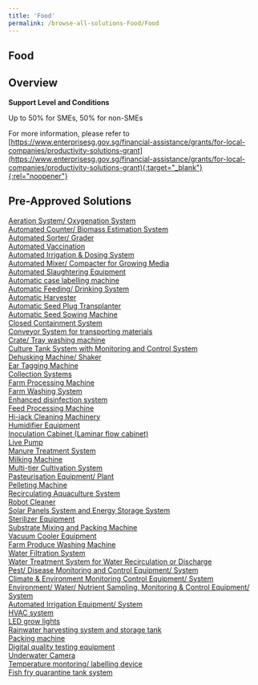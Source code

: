 ```yaml
---
title: 'Food'
permalink: /browse-all-solutions-Food/Food
---
```


## Food
## Overview

**Support Level and Conditions**

Up to 50% for SMEs, 50% for non-SMEs

For more information, please refer to
[https://www.enterprisesg.gov.sg/financial-assistance/grants/for-local-companies/productivity-solutions-grant](https://www.enterprisesg.gov.sg/financial-assistance/grants/for-local-companies/productivity-solutions-grant){:target="_blank"}{:rel="noopener"}

## Pre-Approved Solutions

<a href='/productivity-solutions-grant/solutionrepo/solution2112' target='_blank'>Aeration System/ Oxygenation System</a><br>
<a href='/productivity-solutions-grant/solutionrepo/solution2113' target='_blank'>Automated Counter/ Biomass Estimation System</a><br>
<a href='/productivity-solutions-grant/solutionrepo/solution2114' target='_blank'>Automated Sorter/ Grader</a><br>
<a href='/productivity-solutions-grant/solutionrepo/solution2115' target='_blank'>Automated Vaccination</a><br>
<a href='/productivity-solutions-grant/solutionrepo/solution2116' target='_blank'>Automated Irrigation & Dosing System</a><br>
<a href='/productivity-solutions-grant/solutionrepo/solution2117' target='_blank'>Automated Mixer/ Compacter for Growing Media</a><br>
<a href='/productivity-solutions-grant/solutionrepo/solution2118' target='_blank'>Automated Slaughtering Equipment</a><br>
<a href='/productivity-solutions-grant/solutionrepo/solution2119' target='_blank'>Automatic case labelling machine</a><br>
<a href='/productivity-solutions-grant/solutionrepo/solution2120' target='_blank'>Automatic Feeding/ Drinking System</a><br>
<a href='/productivity-solutions-grant/solutionrepo/solution2121' target='_blank'>Automatic Harvester</a><br>
<a href='/productivity-solutions-grant/solutionrepo/solution2122' target='_blank'>Automatic Seed Plug Transplanter</a><br>
<a href='/productivity-solutions-grant/solutionrepo/solution2123' target='_blank'>Automatic Seed Sowing Machine</a><br>
<a href='/productivity-solutions-grant/solutionrepo/solution2125' target='_blank'>Closed Containment System</a><br>
<a href='/productivity-solutions-grant/solutionrepo/solution2126' target='_blank'>Conveyor System for transporting materials</a><br>
<a href='/productivity-solutions-grant/solutionrepo/solution2127' target='_blank'>Crate/ Tray washing machine</a><br>
<a href='/productivity-solutions-grant/solutionrepo/solution2128' target='_blank'>Culture Tank System with Monitoring and Control System</a><br>
<a href='/productivity-solutions-grant/solutionrepo/solution2129' target='_blank'>Dehusking Machine/ Shaker</a><br>
<a href='/productivity-solutions-grant/solutionrepo/solution2130' target='_blank'>Ear Tagging Machine</a><br>
<a href='/productivity-solutions-grant/solutionrepo/solution2131' target='_blank'>Collection Systems</a><br>
<a href='/productivity-solutions-grant/solutionrepo/solution2132' target='_blank'>Farm Processing Machine</a><br>
<a href='/productivity-solutions-grant/solutionrepo/solution2134' target='_blank'>Farm Washing System</a><br>
<a href='/productivity-solutions-grant/solutionrepo/solution2135' target='_blank'>Enhanced disinfection system</a><br>
<a href='/productivity-solutions-grant/solutionrepo/solution2139' target='_blank'>Feed Processing Machine</a><br>
<a href='/productivity-solutions-grant/solutionrepo/solution2140' target='_blank'>Hi-jack Cleaning Machinery</a><br>
<a href='/productivity-solutions-grant/solutionrepo/solution2141' target='_blank'>Humidifier Equipment</a><br>
<a href='/productivity-solutions-grant/solutionrepo/solution2142' target='_blank'>Inoculation Cabinet (Laminar flow cabinet)</a><br>
<a href='/productivity-solutions-grant/solutionrepo/solution2143' target='_blank'>Live Pump</a><br>
<a href='/productivity-solutions-grant/solutionrepo/solution2144' target='_blank'>Manure Treatment System</a><br>
<a href='/productivity-solutions-grant/solutionrepo/solution2145' target='_blank'>Milking Machine</a><br>
<a href='/productivity-solutions-grant/solutionrepo/solution2146' target='_blank'>Multi-tier Cultivation System</a><br>
<a href='/productivity-solutions-grant/solutionrepo/solution2148' target='_blank'>Pasteurisation Equipment/ Plant</a><br>
<a href='/productivity-solutions-grant/solutionrepo/solution2149' target='_blank'>Pelleting Machine</a><br>
<a href='/productivity-solutions-grant/solutionrepo/solution2150' target='_blank'>Recirculating Aquaculture System</a><br>
<a href='/productivity-solutions-grant/solutionrepo/solution2151' target='_blank'>Robot Cleaner </a><br>
<a href='/productivity-solutions-grant/solutionrepo/solution2152' target='_blank'>Solar Panels System and Energy Storage System</a><br>
<a href='/productivity-solutions-grant/solutionrepo/solution2153' target='_blank'>Sterilizer Equipment</a><br>
<a href='/productivity-solutions-grant/solutionrepo/solution2154' target='_blank'>Substrate Mixing and Packing Machine</a><br>
<a href='/productivity-solutions-grant/solutionrepo/solution2155' target='_blank'>Vacuum Cooler Equipment</a><br>
<a href='/productivity-solutions-grant/solutionrepo/solution2156' target='_blank'>Farm Produce Washing Machine</a><br>
<a href='/productivity-solutions-grant/solutionrepo/solution2158' target='_blank'>Water Filtration System</a><br>
<a href='/productivity-solutions-grant/solutionrepo/solution2159' target='_blank'>Water Treatment System for Water Recirculation or Discharge</a><br>
<a href='/productivity-solutions-grant/solutionrepo/solution2160' target='_blank'>Pest/ Disease Monitoring and Control Equipment/ System</a><br>
<a href='/productivity-solutions-grant/solutionrepo/solution2161' target='_blank'>Climate & Environment Monitoring Control Equipment/ System</a><br>
<a href='/productivity-solutions-grant/solutionrepo/solution2162' target='_blank'>Environment/ Water/ Nutrient Sampling, Monitoring & Control Equipment/ System</a><br>
<a href='/productivity-solutions-grant/solutionrepo/solution2163' target='_blank'>Automated Irrigation Equipment/ System</a><br>
<a href='/productivity-solutions-grant/solutionrepo/solution2164' target='_blank'>HVAC system</a><br>
<a href='/productivity-solutions-grant/solutionrepo/solution2165' target='_blank'>LED grow lights</a><br>
<a href='/productivity-solutions-grant/solutionrepo/solution2166' target='_blank'>Rainwater harvesting system and storage tank</a><br>
<a href='/productivity-solutions-grant/solutionrepo/solution2167' target='_blank'>Packing machine</a><br>
<a href='/productivity-solutions-grant/solutionrepo/solution2168' target='_blank'>Digital quality testing equipment</a><br>
<a href='/productivity-solutions-grant/solutionrepo/solution2169' target='_blank'>Underwater Camera </a><br>
<a href='/productivity-solutions-grant/solutionrepo/solution2170' target='_blank'>Temperature montoring/ labelling device</a><br>
<a href='/productivity-solutions-grant/solutionrepo/solution2171' target='_blank'>Fish fry quarantine tank system</a><br>
